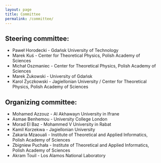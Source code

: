 ```yaml
---
layout: page
title: Committee
permalink: /committee/
---
```

## Steering committee:

* Paweł Horodecki - Gdańsk University of Technology
* Marek Kuś - Center for Theoretical Physics, Polish Academy of Sciences
* Michał Oszmaniec - Center for Theoretical Physics, Polish Academy of Sciences
* Marek Żukowski - University of Gdańsk
* Karol Życzkowski - Jagiellonian University / Center for Theoretical Physics, Polish Academy of Sciences


## Organizing committee:

* Mohamed Azzouz - Al Akhawayn University in Ifrane
* Asmae Benhemou - University College London
* Morad El Baz - Mohammed V University in Rabat
* Kamil Korzekwa - Jagiellonian University
* Zakaria Mzaouali - Institute of Theoretical and Applied Informatics, Polish Academy of Sciences
* Zbigniew Puchała - Institute of Theoretical and Applied Informatics, Polish Academy of Sciences
* Akram Touil - Los Alamos National Laboratory





